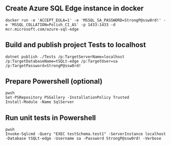 ## Create Azure SQL Edge instance in docker
```
docker run -e 'ACCEPT_EULA=1' -e 'MSSQL_SA_PASSWORD=StrongP@ssw0rd!' -e 'MSSQL_COLLATION=Polish_CI_AS' -p 1433:1433 -d mcr.microsoft.com/azure-sql-edge
```

## Build and publish project Tests to localhost
```
dotnet publish ./Tests /p:TargetServerName=localhost /p:TargetDatabaseName=tSQLt-edge /p:TargetUser=sa /p:TargetPassword=StrongP@ssw0rd!
```

## Prepare Powershell (optional)
```
pwsh
Set-PSRepository PSGallery -InstallationPolicy Trusted
Install-Module -Name SqlServer
```

## Run unit tests in Powershell
```
pwsh
Invoke-Sqlcmd -Query "EXEC testSchema.test1" -ServerInstance localhost -Database tSQLt-edge -Username sa -Password StrongP@ssw0rd! -Verbose
```
